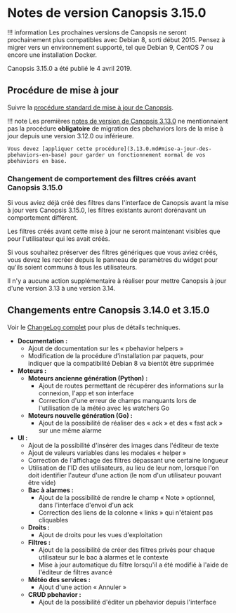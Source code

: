 # Notes de version Canopsis 3.15.0

!!! information
    Les prochaines versions de Canopsis ne seront prochainement plus compatibles avec Debian 8, sorti début 2015. Pensez à migrer vers un environnement supporté, tel que Debian 9, CentOS 7 ou encore une installation Docker.

Canopsis 3.15.0 a été publié le 4 avril 2019.

## Procédure de mise à jour

Suivre la [procédure standard de mise à jour de Canopsis](../guide-administration/mise-a-jour/index.md).

!!! note
    Les premières [notes de version de Canopsis 3.13.0](3.13.0.md) ne mentionnaient pas la procédure **obligatoire** de migration des pbehaviors lors de la mise à jour depuis une version 3.12.0 ou inférieure.

    Vous devez [appliquer cette procédure](3.13.0.md#mise-a-jour-des-pbehaviors-en-base) pour garder un fonctionnement normal de vos pbehaviors en base.

### Changement de comportement des filtres créés avant Canopsis 3.15.0

Si vous aviez déjà créé des filtres dans l'interface de Canopsis avant la mise à jour vers Canopsis 3.15.0, les filtres existants auront dorénavant un comportement différent.

Les filtres créés avant cette mise à jour ne seront maintenant visibles que pour l'utilisateur qui les avait créés.

Si vous souhaitez préserver des filtres génériques que vous aviez créés, vous devez les recréer depuis le panneau de paramètres du widget pour qu'ils soient communs à tous les utilisateurs.

Il n'y a aucune action supplémentaire à réaliser pour mettre Canopsis à jour d'une version 3.13 à une version 3.14.

## Changements entre Canopsis 3.14.0 et 3.15.0

Voir le [ChangeLog complet](https://git.canopsis.net/canopsis/canopsis/blob/develop/CHANGELOG.md) pour plus de détails techniques.

*  **Documentation :**
    *  Ajout de documentation sur les « pbehavior helpers »
    *  Modification de la procédure d'installation par paquets, pour indiquer que la compatibilité Debian 8 va bientôt être supprimée
*  **Moteurs :**
    *  **Moteurs ancienne génération (Python) :**
        *  Ajout de routes permettant de récupérer des informations sur la connexion, l'app et son interface
        *  Correction d'une erreur de champs manquants lors de l'utilisation de la météo avec les watchers Go
    *  **Moteurs nouvelle génération (Go) :**
        *  Ajout de la possibilité de réaliser des « ack » et des « fast ack » sur une même alarme
*  **UI :**
    *  Ajout de la possibilité d'insérer des images dans l'éditeur de texte
    *  Ajout de valeurs variables dans les modales « helper »
    *  Correction de l'affichage des filtres dépassant une certaine longueur
    *  Utilisation de l'ID des utilisateurs, au lieu de leur nom, lorsque l'on doit identifier l'auteur d'une action (le nom d'un utilisateur pouvant être vide)
    *  **Bac à alarmes :**
        *  Ajout de la possibilité de rendre le champ « Note » optionnel, dans l'interface d'envoi d'un ack
        *  Correction des liens de la colonne « links » qui n'étaient pas cliquables
    *  **Droits :**
        *  Ajout de droits pour les vues d'exploitation
    *  **Filtres :**
        *  Ajout de la possibilité de créer des filtres privés pour chaque utilisateur sur le bac à alarmes et le contexte
        *  Mise à jour automatique du filtre lorsqu'il a été modifié à l'aide de l'éditeur de filtres avancé
    *  **Météo des services :**
        *  Ajout d'une action « Annuler »
    *  **CRUD pbehavior :**
        *  Ajout de la possibilité d'éditer un pbehavior depuis l'interface
